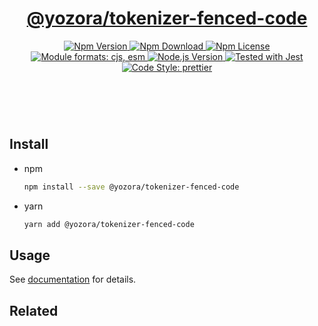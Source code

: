 <header>
  <h1 align="center">
    <a href="https://github.com/guanghechen/yozora/tree/master/tokenizers/fenced-code#readme">@yozora/tokenizer-fenced-code</a>
  </h1>
  <div align="center">
    <a href="https://www.npmjs.com/package/@yozora/tokenizer-fenced-code">
      <img
        alt="Npm Version"
        src="https://img.shields.io/npm/v/@yozora/tokenizer-fenced-code.svg"
      />
    </a>
    <a href="https://www.npmjs.com/package/@yozora/tokenizer-fenced-code">
      <img
        alt="Npm Download"
        src="https://img.shields.io/npm/dm/@yozora/tokenizer-fenced-code.svg"
      />
    </a>
    <a href="https://www.npmjs.com/package/@yozora/tokenizer-fenced-code">
      <img
        alt="Npm License"
        src="https://img.shields.io/npm/l/@yozora/tokenizer-fenced-codesvg"
      />
    </a>
    <a href="#install">
      <img
        alt="Module formats: cjs, esm"
        src="https://img.shields.io/badge/module_formats-cjs%2C%20esm-green.svg"
      />
    </a>
    <a href="https://github.com/nodejs/node">
      <img
        alt="Node.js Version"
        src="https://img.shields.io/node/v/@yozora/tokenizer-fenced-code"
      />
    </a>
    <a href="https://github.com/facebook/jest">
      <img
        alt="Tested with Jest"
        src="https://img.shields.io/badge/tested_with-jest-9c465e.svg"
      />
    </a>
    <a href="https://github.com/prettier/prettier">
      <img
        alt="Code Style: prettier"
        src="https://img.shields.io/badge/code_style-prettier-ff69b4.svg?style=flat-square"
      />
    </a>
  </div>
</header>
<br/>

## Install

* npm

  ```bash
  npm install --save @yozora/tokenizer-fenced-code
  ```

* yarn

  ```bash
  yarn add @yozora/tokenizer-fenced-code
  ```

## Usage

See [documentation][docpage] for details.

## Related

[homepage]: https://github.com/guanghechen/yozora/tree/master/tokenizers/fenced-code#readme
[docpage]: https://yozora.guanghechen.com/docs/package/tokenizer-fenced-code
